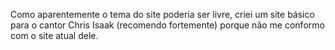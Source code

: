 Como aparentemente o tema do site poderia ser livre, criei um site básico para o cantor Chris Isaak (recomendo fortemente) porque não me conformo com o site atual dele.